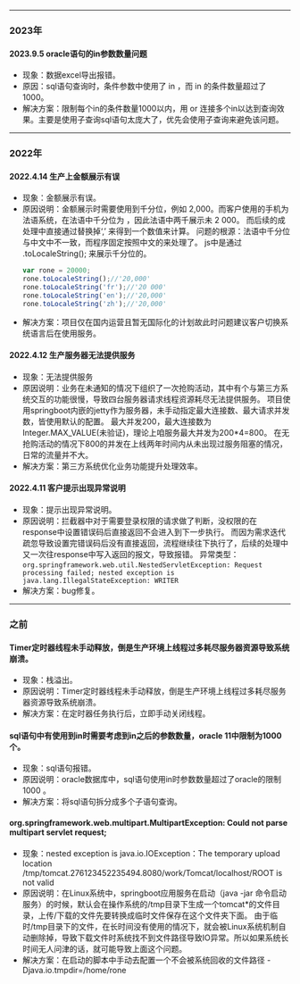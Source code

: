 
************************************************************************************************************************
### 2023年
#### 2023.9.5 oracle语句的in参数数量问题
* 现象：数据excel导出报错。
* 原因：sql语句查询时，条件参数中使用了 in ，而 in 的条件数量超过了1000。
* 解决方案：限制每个in的条件数量1000以内，用 or 连接多个in以达到查询效果。主要是使用子查询sql语句太庞大了，优先会使用子查询来避免该问题。

************************************************************************************************************************
### 2022年
#### 2022.4.14 生产上金额展示有误
* 现象：金额展示有误。
* 原因说明：金额展示时需要使用到千分位，例如 2,000。而客户使用的手机为法语系统，在法语中千分位为 ，因此法语中两千展示未 2 000。
  而后续的成处理中直接通过替换掉‘,’ 来得到一个数值来计算。
  问题的根源：法语中千分位与中文中不一致，而程序固定按照中文的来处理了。
  js中是通过 .toLocaleString(); 来展示千分位的。
    ```javascript
    var rone = 20000;
    rone.toLocaleString();//'20,000'
    rone.toLocaleString('fr');//'20 000'
    rone.toLocaleString('en');//'20,000'
    rone.toLocaleString('zh');//'20,000'
    ```
* 解决方案：项目仅在国内运营且暂无国际化的计划故此时问题建议客户切换系统语言后在使用服务。


#### 2022.4.12 生产服务器无法提供服务
* 现象：无法提供服务
* 原因说明：业务在未通知的情况下组织了一次抢购活动，其中有个与第三方系统交互的功能很慢，导致四台服务器请求线程资源耗尽无法提供服务。
  项目使用springboot内嵌的jetty作为服务器，未手动指定最大连接数、最大请求并发数，皆使用默认的配置。
  最大并发200，最大连接数为Integer.MAX_VALUE(未验证)，理论上咱服务最大并发为200*4=800。
  在无抢购活动的情况下800的并发在上线两年时间内从未出现过服务阻塞的情况，日常的流量并不大。
* 解决方案：第三方系统优化业务功能提升处理效率。


#### 2022.4.11 客户提示出现异常说明
* 现象：提示出现异常说明。
* 原因说明：拦截器中对于需要登录权限的请求做了判断，没权限的在response中设置错误码后直接返回不会进入到下一步执行。
  而因为需求迭代疏忽导致设置完错误码后没有直接返回，流程继续往下执行了，后续的处理中又一次往response中写入返回的报文，导致报错。
  异常类型：`org.springframework.web.util.NestedServletException: Request processing failed; nested exception is java.lang.IllegalStateException: WRITER`
* 解决方案：bug修复。


************************************************************************************************************************
### 之前
#### Timer定时器线程未手动释放，倒是生产环境上线程过多耗尽服务器资源导致系统崩溃。
* 现象：栈溢出。
* 原因说明：Timer定时器线程未手动释放，倒是生产环境上线程过多耗尽服务器资源导致系统崩溃。
* 解决方案：在定时器任务执行后，立即手动关闭线程。


#### sql语句中有使用到in时需要考虑到in之后的参数数量，oracle 11中限制为1000个。
* 现象：sql语句报错。
* 原因说明：oracle数据库中，sql语句使用in时参数数量超过了oracle的限制 1000 。
* 解决方案：将sql语句拆分成多个子语句查询。


#### org.springframework.web.multipart.MultipartException: Could not parse multipart servlet request;
* 现象：nested exception is java.io.IOException：The temporary upload location /tmp/tomcat.276123452235494.8080/work/Tomcat/localhost/ROOT is not valid
* 原因说明：在Linux系统中，springboot应用服务在启动（java -jar 命令启动服务）的时候，默认会在操作系统的/tmp目录下生成一个tomcat*的文件目录，上传/下载的文件先要转换成临时文件保存在这个文件夹下面。
  由于临时/tmp目录下的文件，在长时间没有使用的情况下，就会被Linux系统机制自动删除掉，导致下载文件时系统找不到文件路径导致IO异常。所以如果系统长时间无人问津的话，就可能导致上面这个问题。
* 解决方案：在启动的脚本中手动去配置一个不会被系统回收的文件路径 -Djava.io.tmpdir=/home/rone